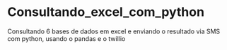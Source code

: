 # Consultando_excel_com_python
Consultando 6 bases de dados em excel e enviando o resultado via SMS com python, usando o pandas e o twillio
